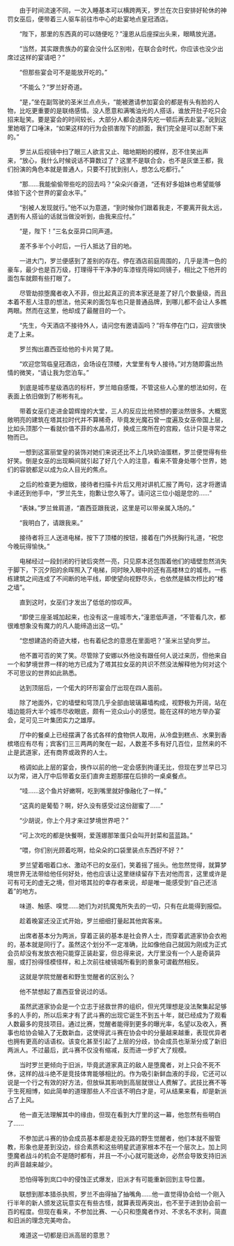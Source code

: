 　　由于时间流速不同，一次入睡基本可以横跨两天，罗兰在次日安排好轮休的神罚女巫后，便带着三人驱车前往市中心的赴宴地点皇冠酒店。

　　“陛下，那里的东西真的可以随便吃？”潼恩从后座探出头来，眼睛放光道。

　　“当然，其实跟贵族办的宴会没什么区别啦，在联合会时代，你应该也没少出席过这样的宴请吧？”

　　“但那些宴会可不是能放开吃的。”

　　“不能么？”罗兰好奇道。

　　“是，”坐在副驾驶的圣米兰点点头，“能被邀请参加宴会的都是有头有脸的人物，比吃更重要的是联络感情。没人愿意和满嘴油光的人搭话，谁放开肚子吃只会招来耻笑。要是宴会的时间较长，大部分人都会选择先吃一顿后再去赴宴。”说到这里她咽了口唾沫，“如果这样的行为会损害陛下的颜面，我们完全是可以忍耐下来的。”

　　罗兰从后视镜中扫了眼三人欲言又止、暗地期盼的模样，忍不住笑出声来，“放心，我什么时候说话不算数过了？这里不是联合会，也不是灰堡王都，我们扮演的角色本就是普通人，只要不打扰到别人，想怎么吃都行。”

　　“那……我能偷偷带些吃的回去吗？”朵朵兴奋道，“还有好多姐妹也希望能够体验下这个世界的宴会水平。”

　　“别被人发现就行。”他不以为意道，“到时候你们跟着我走，不要离开我太远，遇到有人搭讪的话就当做没听到，由我来应付。”

　　“是，陛下！”三名女巫异口同声道。

　　差不多半个小时后，一行人抵达了目的地。

　　一进大门，罗兰便感到了差别的存在。停在酒店前庭周围的，几乎是清一色的豪车，最少也是百万级，打理得干干净净的车漆锃亮得如同镜子，相比之下他开的面包车就颇有些打眼了。

　　尽管劫掠堕魔者收入不菲，但比起真正的资本家还是差了好几个数量级，而且本着不惹人注意的想法，他买来的面包车也只是普通品牌，到哪儿都不会让人多瞧两眼。然而在这里，他却成了最醒目的一个。

　　“先生，今天酒店不接待外人，请问您有邀请函吗？”将车停在门口，迎宾很快走了上来。

　　罗兰掏出嘉西亚给他的卡片晃了晃。

　　“欢迎您驾临皇冠酒店，会场设在顶楼，大堂里有专人接待。”对方随即露出热情的微笑，“请让我为您泊车。”

　　到底是城市星级酒店的标杆，罗兰暗自感慨，不管这些人心里的想法如何，在表面上依旧做到了彬彬有礼。

　　带着女巫们走进金碧辉煌的大堂，三人的反应比他预想的要淡然很多。大概宽敞明亮的建筑在塔其拉时代并不算稀奇，毕竟发光魔石曾一度遍及女巫帝国上层，比如头顶那个一看就价值不菲的水晶吊灯，换成三席所在的宫殿，估计只是寻常之物而已。

　　一想到这富丽堂皇的装饰对她们来说还比不上几块奶油蛋糕，罗兰便觉得有些好笑。倒是女巫的出现瞬间就引起了好几个人的注意，看来不管身处哪个世界，她们的容貌都足以成为众人目光的焦点。

　　之后的检查更为细致，接待者扫描卡片后又用对讲机汇报了两句，这才将邀请卡递还到他手中，“罗兰先生，抱歉让您久等了。请问这三位小姐是您的……”

　　“表妹。”罗兰耸肩道，“嘉西亚跟我说，这里是可以带亲属入场的。”

　　“我明白了，请跟我来。”

　　接待者将三人送进电梯，按下了顶楼的按钮，接着在门外抚胸行礼道，“祝您今晚玩得愉快。”

　　电梯经过一段封闭的行驶后突然一亮，只见原本还包围着他们的墙壁忽然消失于脚下，下沉夕阳的余晖照入了电梯，同时映入眼中的还有高楼林立的城市。一栋栋建筑之间连成了不间断的地平线，即使望向视野尽头，也依然是鳞次栉比的“楼之墙”。

　　直到这时，女巫们才发出了低低的惊叹声。

　　“即使三座圣城加起来，也没有这一座城市大，”潼恩低声道，“不管看几次，都很难想象没有魔力的凡人能缔造出这一切。”

　　“您想建造的奇迹大楼，也有着纪念的意思在里面吧？”圣米兰望向罗兰。

　　他不置可否的笑了笑。尽管除了安娜以外他没有跟任何人说过来历，但他来自一个和梦境世界一样的地方已成为了塔其拉女巫的共识不然没法解释他为何对这个不可思议的世界如此熟悉。

　　达到顶层后，一个偌大的环形宴会厅出现在四人面前。

　　除了地面外，它的墙壁和穹顶几乎全部由玻璃幕墙构成，视野极为开阔，站在墙边能将大半个城市尽收眼底，颇有一览众山小的感觉。能在这样的地方举办宴会，足可见三叶集团实力之雄厚。

　　厅中的餐桌上已经摆满了各式各样的食物供人取用，从冷盘到糕点、水果到香槟塔应有尽有；宾客们三三两两的聚在一起，人数差不多有好几百位，显然来的不止是武道家，还有商界或政界的人士。

　　格调如此上层的宴会，换作以前的他一定会感到拘谨无比，但现在罗兰早已习以为常，进入厅中后带着女巫们直奔主题那摆在后排的一桌桌餐点。

　　“哇……这个鱼片好嫩啊，吃到嘴里就好像融化了一样。”

　　“这真的是葡萄？啊，好久没有感受过这份甜蜜了……”

　　“少胡说，你上个月才来过梦境世界吧？”

　　“可上次吃的都是快餐啊，爱莲娜那笨蛋只会叫开封菜和蓝蓝路。”

　　“喂，你们别光顾着吃啊，给朵朵的口袋里装点东西好不好？”

　　罗兰望着咽着口水、激动不已的女巫们，笑着摇了摇头。他忽然觉得，就算梦境世界无法带给他任何好处，他也应该让这里继续留存下去对他而言，这里或许是可有可无的虚无之境，但对塔其拉的幸存者来说，却是唯一能感受到“自己还活着”的地方。

　　味道、触感、嗅觉……她们为对抗魔鬼所失去的一切，只有在此能得到报偿。

　　趁着晚宴还没正式开始，罗兰细细打量起其他宾客来。

　　出席者基本分为两派，穿着正装的基本是社会界人士，而穿着武道家协会衣袍的，基本就是同行了。虽然这个划分不一定准确，比如像他自己就因为刚成为正式会员却没有发放衣袍只能穿正装赴宴，但总得来说，大厅里没有一个人是奇装异服，或打扮得怪模怪样，和上次前往棱镜城所看到的景象可谓截然相反。

　　这就是学院觉醒者和野生觉醒者的区别么？

　　他不禁想起了嘉西亚曾说过的话。

　　虽然武道家协会是一个立志于拯救世界的组织，但光凭理想是没法聚集起足够多的人手的，所以后来才有了武斗赛的出现它诞生不到五十年，就已经成为了观看人数最多的竞技项目。通过比赛，觉醒者能得到更多的曝光率，名望以及收入，赛事也给协会输入了无数新血，这使得武斗赛在协会中的分量越来越重，表现优异者也拥有更高的话语权。该变化甚至引起了上层的分歧，协会成员也渐渐分成了新旧两派人。不过最后，武斗赛不仅没有缩减，反而进一步扩大了规模。

　　当时罗兰更倾向于旧派，毕竟武道家真正的敌人是堕魔者，对上只会不死不休，这样的战斗绝不是竞技体育能够相比的。作为吸引新鲜血液的手段，它还可以说是一个行之有效的好方法，但放纵其影响到高层就很让人费解了。武技比赛不等于生死相博，如此简单的道理那些人不应该不明白才是，可从结果来看，却是新派占了上风。

　　他一直无法理解其中的缘由，但现在看到大厅里的这一幕，他忽然有些明白了……

　　不参加武斗赛的协会成员基本都是走投无路的野生觉醒者，他们本就不服管教，形象也是差到没边，综合素质和这些明星武道家根本不在一个层次上。加上同堕魔者战斗的机会不是随时都有，并且一不小心就可能送命，必然会导致支持旧派的声音越来越少。

　　恐怕得等到岚口中的侵蚀正式爆发，旧派才有可能重新回到主导位置。

　　联想到那本猎杀执照，罗兰不由得抽了抽嘴角……他一直觉得协会给一个刚入行半年的新人颁发这玩意实在有些古怪，就算表现再突出，也不至于进到协会前一百的程度。但现在看来，不参加比赛、一心只和堕魔者作对、不求名不求利，简直和旧派的理念完美吻合。

　　难道这一切都是旧派高层的意思？
